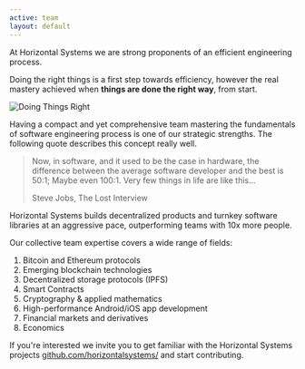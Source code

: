 ```yaml
---
active: team
layout: default
---
```


At Horizontal Systems we are strong proponents of an efficient engineering process.

Doing the right things is a first step towards efficiency, however the real mastery achieved when **things are done the right way**, from start. 

![Doing Things Right](/assets/images/efficient.png)

Having a compact and yet comprehensive team mastering the fundamentals of software engineering process is one of our strategic strengths. The following quote describes this concept really well.

>Now, in software, and it used to be the case in hardware, the difference between the average software developer and the best is 50:1; Maybe even 100:1. Very few things in life are like this...
>
>Steve Jobs, The Lost Interview

Horizontal Systems builds decentralized products and turnkey software libraries at an aggressive pace, outperforming teams with 10x more people.

Our collective team expertise covers a wide range of fields:

1. Bitcoin and Ethereum protocols
2. Emerging blockchain technologies
3. Decentralized storage protocols (IPFS)
4. Smart Contracts
5. Cryptography & applied mathematics
6. High-performance Android/iOS app development
7. Financial markets and derivatives
8. Economics

If you're interested we invite you to get familiar with the Horizontal Systems projects [github.com/horizontalsystems/](https://github.com/horizontalsystems/) and start contributing.